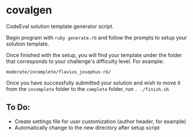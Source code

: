 # covalgen

CodeEval solution template generator script.

Begin program with `ruby generate.rb` and follow the prompts to setup your solution template.

Once finished with the setup, you will find your template under the folder that corresponds to your challenge's difficulty level. For example:

`moderate/incomplete/flavius_josephus-rb/`

Once you have successfully submitted your solution and wish to move it from the `incomplete` folder to the `complete` folder, run `. ./finish.sh`

## To Do:

- Create settings file for user customization (author header, for example)
- Automatically change to the new directory after setup script